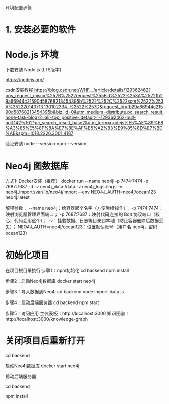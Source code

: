 环境配置步骤
# 1. 安装必要的软件
# Node.js 环境

下载安装 Node.js (LTS版本)

https://nodejs.org/

csdn安装教程
https://blog.csdn.net/WHF__/article/details/129362462?ops_request_misc=%257B%2522request%255Fid%2522%253A%2522fb29a66944c21590d58768213454395b%2522%252C%2522scm%2522%253A%252220140713.130102334..%2522%257D&request_id=fb29a66944c21590d58768213454395b&biz_id=0&utm_medium=distribute.pc_search_result.none-task-blog-2~all~top_positive~default-1-129362462-null-null.142^v102^pc_search_result_base2&utm_term=nodejs%E5%AE%89%E8%A3%85%E5%8F%8A%E7%8E%AF%E5%A2%83%E9%85%8D%E7%BD%AE&spm=1018.2226.3001.4187

验证安装
node --version
npm --version

# Neo4j 图数据库
方式1: Docker安装（推荐）
docker run --name neo4j -p 7474:7474 -p 7687:7687 -d -v neo4j_data:/data -v neo4j_logs:/logs -v neo4j_import:/var/lib/neo4j/import --env NEO4J_AUTH=neo4j/ocean123 neo4j:latest

解释参数：
--name neo4j：给容器起个名字（方便后续操作）；
-p 7474:7474：映射浏览器管理界面端口；
-p 7687:7687：映射代码连接的 Bolt 协议端口（核心，代码会用这个）；
-v：挂载数据、日志等目录到本地（防止容器删除后数据丢失）；
NEO4J_AUTH=neo4j/ocean123：设置默认账号（用户名 neo4j，密码 ocean123）

# 初始化项目
在项目根目录执行
步骤1：npm初始化
cd backend
npm install

步骤2：启动Neo4j数据库
docker start neo4j

步骤3：导入数据到Neo4j
cd backend
node import-data.js

步骤4：启动后端服务器
cd backend
npm start

步骤5：访问应用
主仪表板：http://localhost:3000
知识图谱：http://localhost:3000/knowledge-graph

# 关闭项目后重新打开
cd backend

启动Neo4j数据库 docker start neo4j

启动后端服务器 

cd backend

npm install
